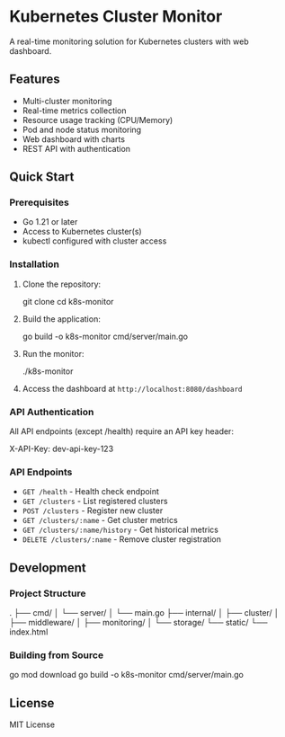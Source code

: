 # Kubernetes Cluster Monitor

A real-time monitoring solution for Kubernetes clusters with web dashboard.

## Features

- Multi-cluster monitoring
- Real-time metrics collection
- Resource usage tracking (CPU/Memory)
- Pod and node status monitoring
- Web dashboard with charts
- REST API with authentication

## Quick Start

### Prerequisites

- Go 1.21 or later
- Access to Kubernetes cluster(s)
- kubectl configured with cluster access

### Installation

1. Clone the repository:

   git clone <your-repo-url>
   cd k8s-monitor

2. Build the application:

   go build -o k8s-monitor cmd/server/main.go

3. Run the monitor:

   ./k8s-monitor

4. Access the dashboard at `http://localhost:8080/dashboard`

### API Authentication

All API endpoints (except /health) require an API key header:

   X-API-Key: dev-api-key-123

### API Endpoints

- `GET /health` - Health check endpoint
- `GET /clusters` - List registered clusters
- `POST /clusters` - Register new cluster
- `GET /clusters/:name` - Get cluster metrics
- `GET /clusters/:name/history` - Get historical metrics
- `DELETE /clusters/:name` - Remove cluster registration

## Development

### Project Structure

   .
   ├── cmd/
   │   └── server/
   │       └── main.go
   ├── internal/
   │   ├── cluster/
   │   ├── middleware/
   │   ├── monitoring/
   │   └── storage/
   └── static/
       └── index.html

### Building from Source

   go mod download
   go build -o k8s-monitor cmd/server/main.go

## License

MIT License
